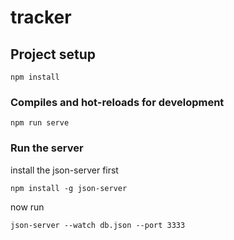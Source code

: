 # tracker

## Project setup
```
npm install
```

### Compiles and hot-reloads for development
```
npm run serve
```

### Run the server

install the json-server first

```
npm install -g json-server
```

now run
```
json-server --watch db.json --port 3333
```
